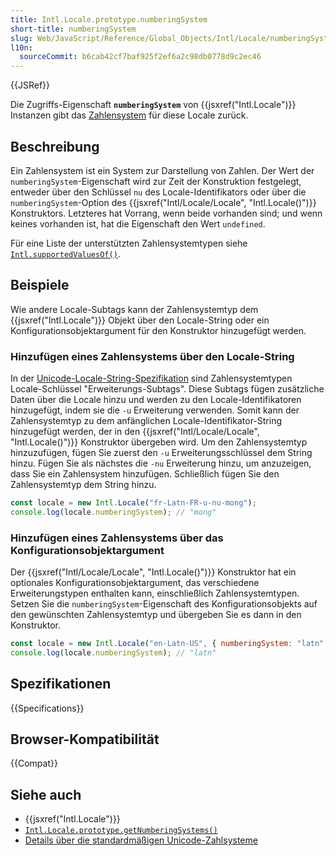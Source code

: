 ```yaml
---
title: Intl.Locale.prototype.numberingSystem
short-title: numberingSystem
slug: Web/JavaScript/Reference/Global_Objects/Intl/Locale/numberingSystem
l10n:
  sourceCommit: b6cab42cf7baf925f2ef6a2c98db0778d9c2ec46
---
```


{{JSRef}}

Die Zugriffs-Eigenschaft **`numberingSystem`** von {{jsxref("Intl.Locale")}} Instanzen gibt das [Zahlensystem](https://en.wikipedia.org/wiki/Numeral_system) für diese Locale zurück.

## Beschreibung

Ein Zahlensystem ist ein System zur Darstellung von Zahlen. Der Wert der `numberingSystem`-Eigenschaft wird zur Zeit der Konstruktion festgelegt, entweder über den Schlüssel `nu` des Locale-Identifikators oder über die `numberingSystem`-Option des {{jsxref("Intl/Locale/Locale", "Intl.Locale()")}} Konstruktors. Letzteres hat Vorrang, wenn beide vorhanden sind; und wenn keines vorhanden ist, hat die Eigenschaft den Wert `undefined`.

Für eine Liste der unterstützten Zahlensystemtypen siehe [`Intl.supportedValuesOf()`](/de/docs/Web/JavaScript/Reference/Global_Objects/Intl/supportedValuesOf#supported_numbering_system_types).

## Beispiele

Wie andere Locale-Subtags kann der Zahlensystemtyp dem {{jsxref("Intl.Locale")}} Objekt über den Locale-String oder ein Konfigurationsobjektargument für den Konstruktor hinzugefügt werden.

### Hinzufügen eines Zahlensystems über den Locale-String

In der [Unicode-Locale-String-Spezifikation](https://www.unicode.org/reports/tr35/) sind Zahlensystemtypen Locale-Schlüssel "Erweiterungs-Subtags". Diese Subtags fügen zusätzliche Daten über die Locale hinzu und werden zu den Locale-Identifikatoren hinzugefügt, indem sie die `-u` Erweiterung verwenden. Somit kann der Zahlensystemtyp zu dem anfänglichen Locale-Identifikator-String hinzugefügt werden, der in den {{jsxref("Intl/Locale/Locale", "Intl.Locale()")}} Konstruktor übergeben wird. Um den Zahlensystemtyp hinzuzufügen, fügen Sie zuerst den `-u` Erweiterungsschlüssel dem String hinzu. Fügen Sie als nächstes die `-nu` Erweiterung hinzu, um anzuzeigen, dass Sie ein Zahlensystem hinzufügen. Schließlich fügen Sie den Zahlensystemtyp dem String hinzu.

```js
const locale = new Intl.Locale("fr-Latn-FR-u-nu-mong");
console.log(locale.numberingSystem); // "mong"
```

### Hinzufügen eines Zahlensystems über das Konfigurationsobjektargument

Der {{jsxref("Intl/Locale/Locale", "Intl.Locale()")}} Konstruktor hat ein optionales Konfigurationsobjektargument, das verschiedene Erweiterungstypen enthalten kann, einschließlich Zahlensystemtypen. Setzen Sie die `numberingSystem`-Eigenschaft des Konfigurationsobjekts auf den gewünschten Zahlensystemtyp und übergeben Sie es dann in den Konstruktor.

```js
const locale = new Intl.Locale("en-Latn-US", { numberingSystem: "latn" });
console.log(locale.numberingSystem); // "latn"
```

## Spezifikationen

{{Specifications}}

## Browser-Kompatibilität

{{Compat}}

## Siehe auch

- {{jsxref("Intl.Locale")}}
- [`Intl.Locale.prototype.getNumberingSystems()`](/de/docs/Web/JavaScript/Reference/Global_Objects/Intl/Locale/getNumberingSystems)
- [Details über die standardmäßigen Unicode-Zahlsysteme](https://github.com/unicode-org/cldr/blob/main/common/supplemental/numberingSystems.xml)
